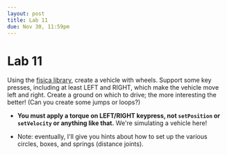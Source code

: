 ```yaml
---
layout: post
title: Lab 11
due: Nov 30, 11:59pm
---
```


# Lab 11

Using the [fisica library](/guides/2015-11-09-physics.html), create a vehicle with wheels. Support some key presses, including at least LEFT and RIGHT, which make the vehicle move left and right. Create a ground on which to drive; the more interesting the better! (Can you create some jumps or loops?)

- **You must apply a torque on LEFT/RIGHT keypress, not `setPosition` or `setVelocity` or anything like that.** We're simulating a vehicle here!

- Note: eventually, I'll give you hints about how to set up the various circles, boxes, and springs (distance joints).


